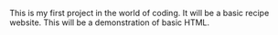 This is my first project in the world of coding. It will be a basic recipe website. 
This will be a demonstration of basic HTML. 
